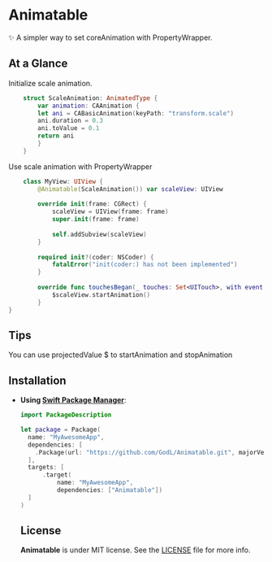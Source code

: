 # Animatable

✨ A simpler way to set coreAnimation with PropertyWrapper.

## At a Glance

Initialize scale animation.

```swift
    struct ScaleAnimation: AnimatedType {
        var animation: CAAnimation {
        let ani = CABasicAnimation(keyPath: "transform.scale")
        ani.duration = 0.3
        ani.toValue = 0.1
        return ani
        }
    }
```
Use scale animation with PropertyWrapper

``` swift
    class MyView: UIView {
        @Animatable(ScaleAnimation()) var scaleView: UIView
    
        override init(frame: CGRect) {
            scaleView = UIView(frame: frame)
            super.init(frame: frame)
        
            self.addSubview(scaleView)
        }
    
        required init?(coder: NSCoder) {
            fatalError("init(coder:) has not been implemented")
        }
    
        override func touchesBegan(_ touches: Set<UITouch>, with event: UIEvent?) {
            $scaleView.startAnimation()
        }
}
```

## Tips

You can use projectedValue $ to startAnimation and stopAnimation

## Installation

- **Using [Swift Package Manager](https://swift.org/package-manager)**:

    ```swift
    import PackageDescription

    let package = Package(
      name: "MyAwesomeApp",
      dependencies: [
        .Package(url: "https://github.com/GodL/Animatable.git", majorVersion: 1.0.2),
      ],
      targets: [
          .target(
              name: "MyAwesomeApp",
              dependencies: ["Animatable"])
      ]
    )
    ```
    
    ## License

    **Animatable** is under MIT license. See the [LICENSE](LICENSE) file for more info.
